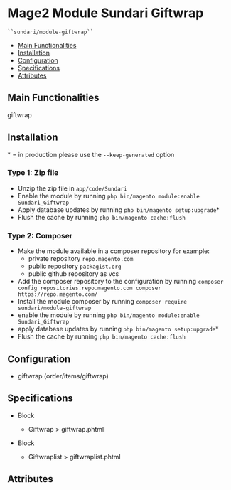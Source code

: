 # Mage2 Module Sundari Giftwrap

    ``sundari/module-giftwrap``

 - [Main Functionalities](#markdown-header-main-functionalities)
 - [Installation](#markdown-header-installation)
 - [Configuration](#markdown-header-configuration)
 - [Specifications](#markdown-header-specifications)
 - [Attributes](#markdown-header-attributes)


## Main Functionalities
giftwrap

## Installation
\* = in production please use the `--keep-generated` option

### Type 1: Zip file

 - Unzip the zip file in `app/code/Sundari`
 - Enable the module by running `php bin/magento module:enable Sundari_Giftwrap`
 - Apply database updates by running `php bin/magento setup:upgrade`\*
 - Flush the cache by running `php bin/magento cache:flush`

### Type 2: Composer

 - Make the module available in a composer repository for example:
    - private repository `repo.magento.com`
    - public repository `packagist.org`
    - public github repository as vcs
 - Add the composer repository to the configuration by running `composer config repositories.repo.magento.com composer https://repo.magento.com/`
 - Install the module composer by running `composer require sundari/module-giftwrap`
 - enable the module by running `php bin/magento module:enable Sundari_Giftwrap`
 - apply database updates by running `php bin/magento setup:upgrade`\*
 - Flush the cache by running `php bin/magento cache:flush`


## Configuration

 - giftwrap (order/items/giftwrap)


## Specifications

 - Block
	- Giftwrap > giftwrap.phtml

 - Block
	- Giftwraplist > giftwraplist.phtml


## Attributes



